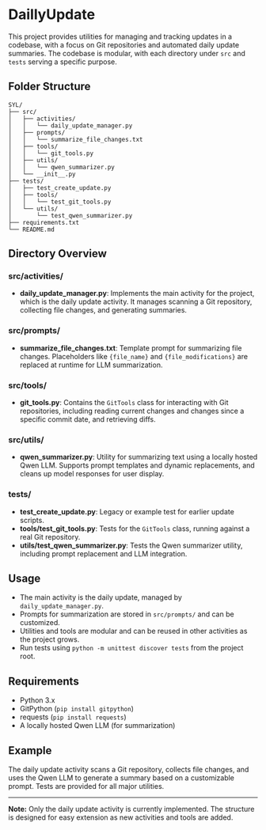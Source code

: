 # DaillyUpdate

This project provides utilities for managing and tracking updates in a codebase, with a focus on Git repositories and automated daily update summaries. The codebase is modular, with each directory under `src` and `tests` serving a specific purpose.

## Folder Structure

```
SYL/
├── src/
│   ├── activities/
│   │   └── daily_update_manager.py
│   ├── prompts/
│   │   └── summarize_file_changes.txt
│   ├── tools/
│   │   └── git_tools.py
│   ├── utils/
│   │   └── qwen_summarizer.py
│   └── __init__.py
├── tests/
│   ├── test_create_update.py
│   ├── tools/
│   │   └── test_git_tools.py
│   └── utils/
│       └── test_qwen_summarizer.py
├── requirements.txt
└── README.md
```

## Directory Overview

### src/activities/
- **daily_update_manager.py**: Implements the main activity for the project, which is the daily update activity. It manages scanning a Git repository, collecting file changes, and generating summaries.

### src/prompts/
- **summarize_file_changes.txt**: Template prompt for summarizing file changes. Placeholders like `{file_name}` and `{file_modifications}` are replaced at runtime for LLM summarization.

### src/tools/
- **git_tools.py**: Contains the `GitTools` class for interacting with Git repositories, including reading current changes and changes since a specific commit date, and retrieving diffs.

### src/utils/
- **qwen_summarizer.py**: Utility for summarizing text using a locally hosted Qwen LLM. Supports prompt templates and dynamic replacements, and cleans up model responses for user display.

### tests/
- **test_create_update.py**: Legacy or example test for earlier update scripts.
- **tools/test_git_tools.py**: Tests for the `GitTools` class, running against a real Git repository.
- **utils/test_qwen_summarizer.py**: Tests the Qwen summarizer utility, including prompt replacement and LLM integration.

## Usage
- The main activity is the daily update, managed by `daily_update_manager.py`.
- Prompts for summarization are stored in `src/prompts/` and can be customized.
- Utilities and tools are modular and can be reused in other activities as the project grows.
- Run tests using `python -m unittest discover tests` from the project root.

## Requirements
- Python 3.x
- GitPython (`pip install gitpython`)
- requests (`pip install requests`)
- A locally hosted Qwen LLM (for summarization)

## Example
The daily update activity scans a Git repository, collects file changes, and uses the Qwen LLM to generate a summary based on a customizable prompt. Tests are provided for all major utilities.

---
**Note:** Only the daily update activity is currently implemented. The structure is designed for easy extension as new activities and tools are added.
